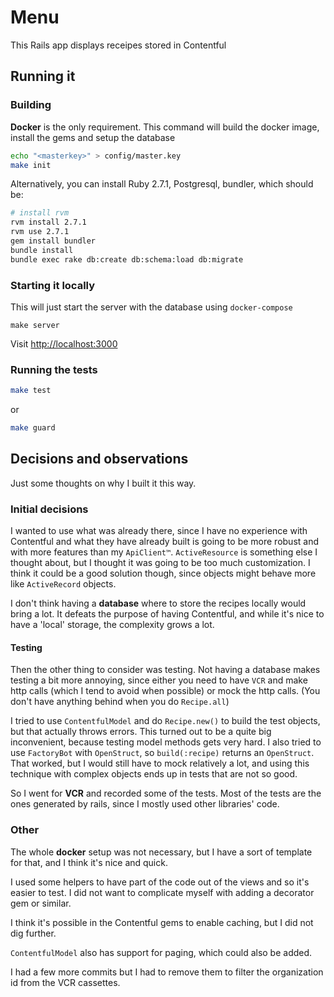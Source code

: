 # Menu

This Rails app displays receipes stored in Contentful


## Running it

### Building

**Docker** is the only requirement. This command will build the docker image, install the gems and setup the database

```bash
echo "<masterkey>" > config/master.key
make init
```

Alternatively, you can install Ruby 2.7.1, Postgresql, bundler,
which should be:

```bash
# install rvm
rvm install 2.7.1
rvm use 2.7.1
gem install bundler
bundle install
bundle exec rake db:create db:schema:load db:migrate
```

### Starting it locally

This will just start the server with the database using `docker-compose`
```
make server
```
Visit [http://localhost:3000](http://localhost:3000)

### Running the tests

```bash
make test
```

or

```bash
make guard
```

## Decisions and observations

Just some thoughts on why I built it this way.

### Initial decisions

I wanted to use what was already there, since I have no experience with
Contentful and what they have already built is going to be more robust
and with more features than my `ApiClient™`. `ActiveResource` is something
else I thought about, but I thought it was going to be too much customization.
I think it could be a good solution though, since objects might behave more like
`ActiveRecord` objects.

I don't think having a **database** where to store the recipes locally would
bring a lot. It defeats the purpose of having Contentful, and while it's nice
to have a 'local' storage, the complexity grows a lot.

#### Testing

Then the other thing to consider was testing. Not having a database makes
testing a bit more annoying, since either you need to have `VCR` and make http calls
(which I tend to avoid when possible) or mock the http calls. (You don't have anything
behind when you do `Recipe.all`)

I tried to use `ContentfulModel` and do `Recipe.new()` to build the test objects,
but that actually throws errors. This turned out to be a quite big inconvenient,
because testing model methods gets very hard. I also tried to use `FactoryBot`
with `OpenStruct`, so `build(:recipe)` returns an `OpenStruct`. That worked, but
I would still have to mock relatively a lot, and using this technique with complex objects
ends up in tests that are not so good.

So I went for **VCR** and recorded some of  the tests. Most of the tests are the ones
generated by rails, since I mostly used other libraries' code.

### Other

The whole **docker** setup was not necessary, but I have a sort of template for that,
and I think it's nice and quick.

I used some helpers to have part of the code out of the views and so it's easier to test.
I did not want to complicate myself with adding a decorator gem or similar.

I think it's possible in the Contentful gems to enable caching, but I did not dig further.

`ContentfulModel` also has support for paging, which could also be added.

I had a few more commits but I had to remove them to filter the organization id from the VCR cassettes.
